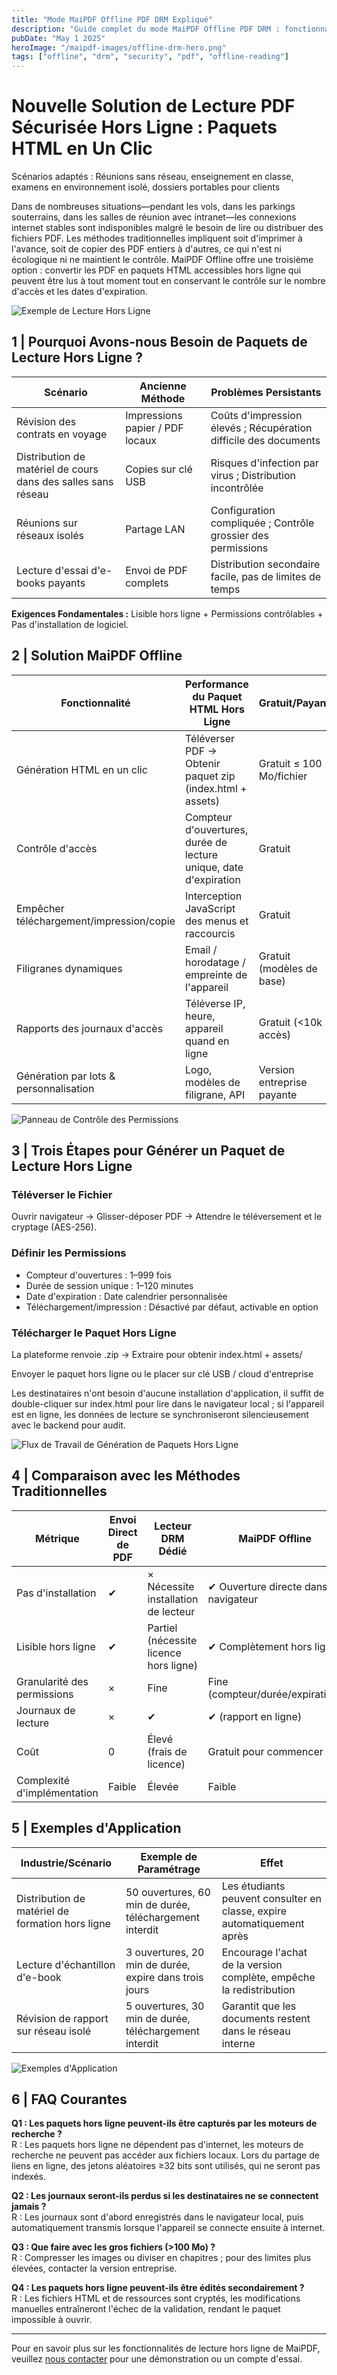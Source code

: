 ```yaml
---
title: "Mode MaiPDF Offline PDF DRM Expliqué"
description: "Guide complet du mode MaiPDF Offline PDF DRM : fonctionnalités, flux de travail, implémentation technique, contrôles des permissions, limitations et cas d'utilisation"
pubDate: "May 1 2025"
heroImage: "/maipdf-images/offline-drm-hero.png"
tags: ["offline", "drm", "security", "pdf", "offline-reading"]
---
```


# Nouvelle Solution de Lecture PDF Sécurisée Hors Ligne : Paquets HTML en Un Clic

Scénarios adaptés : Réunions sans réseau, enseignement en classe, examens en environnement isolé, dossiers portables pour clients

Dans de nombreuses situations—pendant les vols, dans les parkings souterrains, dans les salles de réunion avec intranet—les connexions internet stables sont indisponibles malgré le besoin de lire ou distribuer des fichiers PDF. Les méthodes traditionnelles impliquent soit d'imprimer à l'avance, soit de copier des PDF entiers à d'autres, ce qui n'est ni écologique ni ne maintient le contrôle. MaiPDF Offline offre une troisième option : convertir les PDF en paquets HTML accessibles hors ligne qui peuvent être lus à tout moment tout en conservant le contrôle sur le nombre d'accès et les dates d'expiration.

![Exemple de Lecture Hors Ligne](/offline/mobile-reading.jpg)

## 1 | Pourquoi Avons-nous Besoin de Paquets de Lecture Hors Ligne ?

| Scénario | Ancienne Méthode | Problèmes Persistants |
|----------|-----------------|------------------------|
| Révision des contrats en voyage | Impressions papier / PDF locaux | Coûts d'impression élevés ; Récupération difficile des documents |
| Distribution de matériel de cours dans des salles sans réseau | Copies sur clé USB | Risques d'infection par virus ; Distribution incontrôlée |
| Réunions sur réseaux isolés | Partage LAN | Configuration compliquée ; Contrôle grossier des permissions |
| Lecture d'essai d'e-books payants | Envoi de PDF complets | Distribution secondaire facile, pas de limites de temps |

**Exigences Fondamentales :** Lisible hors ligne + Permissions contrôlables + Pas d'installation de logiciel.

## 2 | Solution MaiPDF Offline

| Fonctionnalité | Performance du Paquet HTML Hors Ligne | Gratuit/Payant |
|----------------|--------------------------------------|----------------|
| Génération HTML en un clic | Téléverser PDF → Obtenir paquet zip (index.html + assets) | Gratuit ≤ 100 Mo/fichier |
| Contrôle d'accès | Compteur d'ouvertures, durée de lecture unique, date d'expiration | Gratuit |
| Empêcher téléchargement/impression/copie | Interception JavaScript des menus et raccourcis | Gratuit |
| Filigranes dynamiques | Email / horodatage / empreinte de l'appareil | Gratuit (modèles de base) |
| Rapports des journaux d'accès | Téléverse IP, heure, appareil quand en ligne | Gratuit (<10k accès) |
| Génération par lots & personnalisation | Logo, modèles de filigrane, API | Version entreprise payante |

![Panneau de Contrôle des Permissions](/offline/permission-control.jpg)

## 3 | Trois Étapes pour Générer un Paquet de Lecture Hors Ligne

### Téléverser le Fichier
Ouvrir navigateur → Glisser-déposer PDF → Attendre le téléversement et le cryptage (AES-256).

### Définir les Permissions
- Compteur d'ouvertures : 1–999 fois
- Durée de session unique : 1–120 minutes
- Date d'expiration : Date calendrier personnalisée
- Téléchargement/impression : Désactivé par défaut, activable en option

### Télécharger le Paquet Hors Ligne
La plateforme renvoie .zip → Extraire pour obtenir index.html + assets/

Envoyer le paquet hors ligne ou le placer sur clé USB / cloud d'entreprise

Les destinataires n'ont besoin d'aucune installation d'application, il suffit de double-cliquer sur index.html pour lire dans le navigateur local ; si l'appareil est en ligne, les données de lecture se synchroniseront silencieusement avec le backend pour audit.

![Flux de Travail de Génération de Paquets Hors Ligne](/offline/workflow.jpg)

## 4 | Comparaison avec les Méthodes Traditionnelles

| Métrique | Envoi Direct de PDF | Lecteur DRM Dédié | MaiPDF Offline |
|----------|---------------------|-------------------|----------------|
| Pas d'installation | ✔ | × Nécessite installation de lecteur | ✔ Ouverture directe dans navigateur |
| Lisible hors ligne | ✔ | Partiel (nécessite licence hors ligne) | ✔ Complètement hors ligne |
| Granularité des permissions | × | Fine | Fine (compteur/durée/expiration) |
| Journaux de lecture | × | ✔ | ✔ (rapport en ligne) |
| Coût | 0 | Élevé (frais de licence) | Gratuit pour commencer |
| Complexité d'implémentation | Faible | Élevée | Faible |

## 5 | Exemples d'Application

| Industrie/Scénario | Exemple de Paramétrage | Effet |
|--------------------|------------------------|-------|
| Distribution de matériel de formation hors ligne | 50 ouvertures, 60 min de durée, téléchargement interdit | Les étudiants peuvent consulter en classe, expire automatiquement après |
| Lecture d'échantillon d'e-book | 3 ouvertures, 20 min de durée, expire dans trois jours | Encourage l'achat de la version complète, empêche la redistribution |
| Révision de rapport sur réseau isolé | 5 ouvertures, 30 min de durée, téléchargement interdit | Garantit que les documents restent dans le réseau interne |

![Exemples d'Application](/offline/use-cases.jpg)

## 6 | FAQ Courantes

**Q1 : Les paquets hors ligne peuvent-ils être capturés par les moteurs de recherche ?**  
R : Les paquets hors ligne ne dépendent pas d'internet, les moteurs de recherche ne peuvent pas accéder aux fichiers locaux. Lors du partage de liens en ligne, des jetons aléatoires ≥32 bits sont utilisés, qui ne seront pas indexés.

**Q2 : Les journaux seront-ils perdus si les destinataires ne se connectent jamais ?**  
R : Les journaux sont d'abord enregistrés dans le navigateur local, puis automatiquement transmis lorsque l'appareil se connecte ensuite à internet.

**Q3 : Que faire avec les gros fichiers (>100 Mo) ?**  
R : Compresser les images ou diviser en chapitres ; pour des limites plus élevées, contacter la version entreprise.

**Q4 : Les paquets hors ligne peuvent-ils être édités secondairement ?**  
R : Les fichiers HTML et de ressources sont cryptés, les modifications manuelles entraîneront l'échec de la validation, rendant le paquet impossible à ouvrir.

---

Pour en savoir plus sur les fonctionnalités de lecture hors ligne de MaiPDF, veuillez [nous contacter](https://maipdf.com/contact) pour une démonstration ou un compte d'essai.

